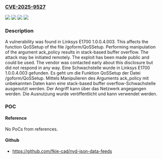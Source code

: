 ### [CVE-2025-9527](https://cve.mitre.org/cgi-bin/cvename.cgi?name=CVE-2025-9527)
![](https://img.shields.io/static/v1?label=Product&message=E1700&color=blue)
![](https://img.shields.io/static/v1?label=Version&message=1.0.0.4.003%20&color=brightgreen)
![](https://img.shields.io/static/v1?label=Vulnerability&message=Memory%20Corruption&color=brightgreen)
![](https://img.shields.io/static/v1?label=Vulnerability&message=Stack-based%20Buffer%20Overflow&color=brightgreen)

### Description

A vulnerability was found in Linksys E1700 1.0.0.4.003. This affects the function QoSSetup of the file /goform/QoSSetup. Performing manipulation of the argument ack_policy results in stack-based buffer overflow. The attack may be initiated remotely. The exploit has been made public and could be used. The vendor was contacted early about this disclosure but did not respond in any way.
Eine Schwachstelle wurde in Linksys E1700 1.0.0.4.003 gefunden. Es geht um die Funktion QoSSetup der Datei /goform/QoSSetup. Mittels Manipulieren des Arguments ack_policy mit unbekannten Daten kann eine stack-based buffer overflow-Schwachstelle ausgenutzt werden. Der Angriff kann über das Netzwerk angegangen werden. Die Ausnutzung wurde veröffentlicht und kann verwendet werden.

### POC

#### Reference
No PoCs from references.

#### Github
- https://github.com/fkie-cad/nvd-json-data-feeds

